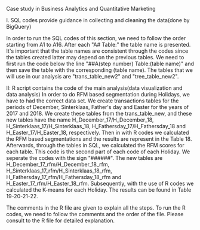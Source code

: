 Case study in Business Analytics and Quantitative Marketing 


I. SQL codes provide guidance in collecting and cleaning the data(done by BigQuery)

In order to run the SQL codes of this section, we need to follow the order starting from A1 to A16. After each "A# Table:" the table name is presented. It's important that the table names are consistent through the codes since the tables created latter may depend on the previous tables.
We need to first run the code below the line "##A(step number) Table:(table name)" and then save the table with the corresponding (table name). 
The tables that we will use in our analysis are "trans_table_new2" and "tree_table_new2".        


II: R script contains the code of the main analysis(data visualization and data analysis)
In order to do RFM based segmentation during Holidays, we have to had the correct data set. We create transactions tables for the periods of December, Sinterklaas, Father's day and Easter for the years of 2017 and 2018. We create these tables from the trans_table_new, and these new tables have the name H_December_17/H_December_18, H_Sinterklaas_17/H_Sinterklaas_18, H_Fathersday_17/H_Fathersday_18 and H_Easter_17/H_Easter_18, respectively. Then in with R codes we calculated the RFM based segmentations and the results are represent in the Table 18.
Afterwards, through the tables in SQL, we calculated the RFM scores for each table. This code is the second part of each code of each Holiday. We seperate the codes with the sign "######". The new tables are H_December_17_rfm/H_December_18_rfm, H_Sinterklaas_17_rfm/H_Sinterklaas_18_rfm, H_Fathersday_17_rfm/H_Fathersday_18_rfm and H_Easter_17_rfm/H_Easter_18_rfm. Subsequently, with the use of R codes we calculated the K-means for each Holiday. The results can be found in Table 19-20-21-22.

The comments in the R file are given to explain all the steps. To run the R codes, we need to follow the comments and the order of the file. Please consult to the R file for detailed explanation.   
